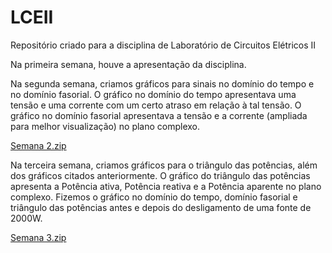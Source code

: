 # LCEII
Repositório criado para a disciplina de Laboratório de Circuitos Elétricos II

Na primeira semana, houve a apresentação da disciplina.

Na segunda semana, criamos gráficos para sinais no domínio do tempo e no domínio fasorial.
  O gráfico no domínio do tempo apresentava uma tensão e uma corrente com um certo atraso em relação à tal tensão.
  O gráfico no domínio fasorial apresentava a tensão e a corrente (ampliada para melhor visualização) no plano complexo.
  
  [Semana 2.zip](https://github.com/AndreyPaiva/LCEII/files/7721086/Semana.2.zip)

  
Na terceira semana, criamos gráficos para o triângulo das potências, além dos gráficos citados anteriormente.
  O gráfico do triângulo das potências apresenta a Potência ativa, Potência reativa e a Potência aparente no plano complexo.
  Fizemos o gráfico no domínio do tempo, domínio fasorial e triângulo das potências antes e depois do desligamento de uma fonte de 2000W.
  
  [Semana 3.zip](https://github.com/AndreyPaiva/LCEII/files/7721089/Semana.3.zip)

